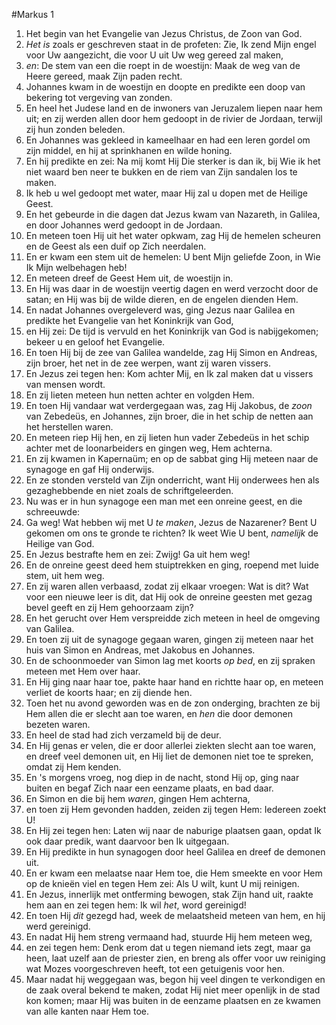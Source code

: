 #Markus 1
1. Het begin van het Evangelie van Jezus Christus, de Zoon van God.
2. *Het is* zoals er geschreven staat in de profeten: Zie, Ik zend Mijn engel voor Uw aangezicht, die voor U uit Uw weg gereed zal maken,
3. *en*: De stem van een die roept in de woestijn: Maak de weg van de Heere gereed, maak Zijn paden recht.
4. Johannes kwam in de woestijn en doopte en predikte een doop van bekering tot vergeving van zonden.
5. En heel het Judese land en de inwoners van Jeruzalem liepen naar hem uit; en zij werden allen door hem gedoopt in de rivier de Jordaan, terwijl zij hun zonden beleden.
6. En Johannes was gekleed in kameelhaar en had een leren gordel om zijn middel, en hij at sprinkhanen en wilde honing.
7. En hij predikte en zei: Na mij komt Hij Die sterker is dan ik, bij Wie ik het niet waard ben neer te bukken en de riem van Zijn sandalen los te maken.
8. Ik heb u wel gedoopt met water, maar Hij zal u dopen met de Heilige Geest.
9. En het gebeurde in die dagen dat Jezus kwam van Nazareth, in Galilea, en door Johannes werd gedoopt in de Jordaan.
10. En meteen toen Hij uit het water opkwam, zag Hij de hemelen scheuren en de Geest als een duif op Zich neerdalen.
11. En er kwam een stem uit de hemelen: U bent Mijn geliefde Zoon, in Wie Ik Mijn welbehagen heb!
12. En meteen dreef de Geest Hem uit, de woestijn in.
13. En Hij was daar in de woestijn veertig dagen en werd verzocht door de satan; en Hij was bij de wilde dieren, en de engelen dienden Hem.
14. En nadat Johannes overgeleverd was, ging Jezus naar Galilea en predikte het Evangelie van het Koninkrijk van God,
15. en Hij zei: De tijd is vervuld en het Koninkrijk van God is nabijgekomen; bekeer u en geloof het Evangelie.
16. En toen Hij bij de zee van Galilea wandelde, zag Hij Simon en Andreas, zijn broer, het net in de zee werpen, want zij waren vissers.
17. En Jezus zei tegen hen: Kom achter Mij, en Ik zal maken dat u vissers van mensen wordt.
18. En zij lieten meteen hun netten achter en volgden Hem.
19. En toen Hij vandaar wat verdergegaan was, zag Hij Jakobus, de *zoon* van Zebedeüs, en Johannes, zijn broer, die in het schip de netten aan het herstellen waren.
20. En meteen riep Hij hen, en zij lieten hun vader Zebedeüs in het schip achter met de loonarbeiders en gingen weg, Hem achterna.
21. En zij kwamen in Kapernaüm; en op de sabbat ging Hij meteen naar de synagoge en gaf Hij onderwijs.
22. En ze stonden versteld van Zijn onderricht, want Hij onderwees hen als gezaghebbende en niet zoals de schriftgeleerden.
23. Nu was er in hun synagoge een man met een onreine geest, en die schreeuwde:
24. Ga weg! Wat hebben wij met U *te maken*, Jezus de Nazarener? Bent U gekomen om ons te gronde te richten? Ik weet Wie U bent, *namelijk* de Heilige van God.
25. En Jezus bestrafte hem en zei: Zwijg! Ga uit hem weg!
26. En de onreine geest deed hem stuiptrekken en ging, roepend met luide stem, uit hem weg.
27. En zij waren allen verbaasd, zodat zij elkaar vroegen: Wat is dit? Wat voor een nieuwe leer is dit, dat Hij ook de onreine geesten met gezag bevel geeft en zij Hem gehoorzaam zijn?
28. En het gerucht over Hem verspreidde zich meteen in heel de omgeving van Galilea.
29. En toen zij uit de synagoge gegaan waren, gingen zij meteen naar het huis van Simon en Andreas, met Jakobus en Johannes.
30. En de schoonmoeder van Simon lag met koorts *op bed*, en zij spraken meteen met Hem over haar.
31. En Hij ging naar haar toe, pakte haar hand en richtte haar op, en meteen verliet de koorts haar; en zij diende hen.
32. Toen het nu avond geworden was en de zon onderging, brachten ze bij Hem allen die er slecht aan toe waren, en *hen* die door demonen bezeten waren.
33. En heel de stad had zich verzameld bij de deur.
34. En Hij genas er velen, die er door allerlei ziekten slecht aan toe waren, en dreef veel demonen uit, en Hij liet de demonen niet toe te spreken, omdat zij Hem kenden.
35. En 's morgens vroeg, nog diep in de nacht, stond Hij op, ging naar buiten en begaf Zich naar een eenzame plaats, en bad daar.
36. En Simon en die bij hem *waren*, gingen Hem achterna,
37. en toen zij Hem gevonden hadden, zeiden zij tegen Hem: Iedereen zoekt U!
38. En Hij zei tegen hen: Laten wij naar de naburige plaatsen gaan, opdat Ik ook daar predik, want daarvoor ben Ik uitgegaan.
39. En Hij predikte in hun synagogen door heel Galilea en dreef de demonen uit.
40. En er kwam een melaatse naar Hem toe, die Hem smeekte en voor Hem op de knieën viel en tegen Hem zei: Als U wilt, kunt U mij reinigen.
41. En Jezus, innerlijk met ontferming bewogen, stak Zijn hand uit, raakte hem aan en zei tegen hem: Ik wil *het*, word gereinigd!
42. En toen Hij *dit* gezegd had, week de melaatsheid meteen van hem, en hij werd gereinigd.
43. En nadat Hij hem streng vermaand had, stuurde Hij hem meteen weg,
44. en zei tegen hem: Denk erom dat u tegen niemand iets zegt, maar ga heen, laat uzelf aan de priester zien, en breng als offer voor uw reiniging wat Mozes voorgeschreven heeft, tot een getuigenis voor hen.
45. Maar nadat hij weggegaan was, begon hij veel dingen te verkondigen en de zaak overal bekend te maken, zodat Hij niet meer openlijk in de stad kon komen; maar Hij was buiten in de eenzame plaatsen en ze kwamen van alle kanten naar Hem toe.
